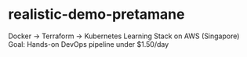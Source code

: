 # realistic-demo-pretamane
Docker → Terraform → Kubernetes Learning Stack on AWS (Singapore)
Goal: Hands-on DevOps pipeline under $1.50/day
